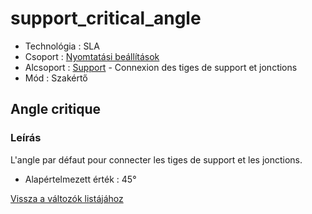 # support\_critical\_angle

* Technológia : SLA
* Csoport : [Nyomtatási beállítások](../sla_printer/sla_parameters.md)
* Alcsoport : [Support](../../beallitasok/print_settings.md#support) - Connexion des tiges de support et jonctions
* Mód : Szakértő

## Angle critique

### Leírás

L'angle par défaut pour connecter les tiges de support et les jonctions.

* Alapértelmezett érték : 45°

[Vissza a változók listájához](/)

